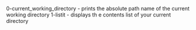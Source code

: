 0-current_working_directory - prints the absolute path name of the current working directory
1-listit - displays th e contents list of your current directory
